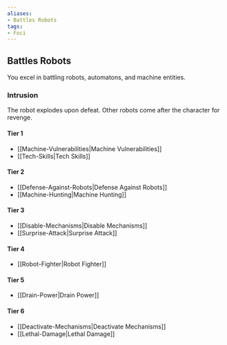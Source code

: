 ```yaml
---
aliases:
- Battles Robots
tags:
- Foci
---
```


  
## Battles Robots  
You excel in battling robots, automatons, and machine entities.  
 ### Intrusion  
The robot explodes upon defeat. Other robots come after the character for revenge.   
#### Tier 1    
* [[Machine-Vulnerabilities|Machine Vulnerabilities]]  
* [[Tech-Skills|Tech Skills]]  
#### Tier 2    
* [[Defense-Against-Robots|Defense Against Robots]]  
* [[Machine-Hunting|Machine Hunting]]  
#### Tier 3    
  - [[Disable-Mechanisms|Disable Mechanisms]]  
  - [[Surprise-Attack|Surprise Attack]]  
#### Tier 4    
* [[Robot-Fighter|Robot Fighter]]  
#### Tier 5    
* [[Drain-Power|Drain Power]]  
#### Tier 6    
  - [[Deactivate-Mechanisms|Deactivate Mechanisms]]  
  - [[Lethal-Damage|Lethal Damage]]